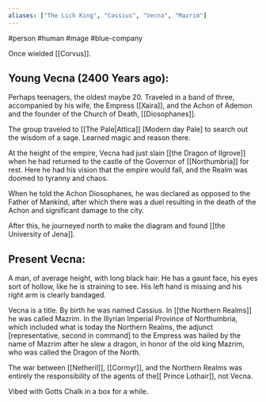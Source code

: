 ```yaml
---
aliases: ["The Lich King", "Cassius", "Vecna", "Mazrim"]
---
```

#person #human #mage #blue-company

Once wielded [[Corvus]].

## Young Vecna (2400 Years ago):
Perhaps teenagers, the oldest maybe 20. Traveled in a band of three, accompanied by his wife, the Empress [[Xaira]], and the Achon of Ademon and the founder of the Church of Death, [[Diosophanes]].

The group traveled to [[The Pale|Attica]] [Modern day Pale] to search out the wisdom of a sage. Learned magic and reason there.

At the height of the empire, Vecna had just slain [[the Dragon of Ilgrove]] when he had returned to the castle of the Governor of [[Northumbria]] for rest. Here he had his vision that the empire would fall, and the Realm was doomed to tyranny and chaos.

When he told the Achon Diosophanes, he was declared as opposed to the Father of Mankind, after which there was a duel resulting in the death of the Achon and significant damage to the city.

After this, he journeyed north to make the diagram and found [[the University of Jena]].

## Present Vecna: 
A man, of average height, with long black hair. He has a gaunt face, his eyes sort of hollow, like he is straining to see. His left hand is missing and his right arm is clearly bandaged.

Vecna is a title. By birth he was named Cassius. In [[the Northern Realms]] he was called Mazrim. In the Illyrian Imperial Province of Northumbria, which included what is today the Northern Realms, the adjunct [representative, second in command] to the Empress was hailed by the name of Mazrim after he slew a dragon, in honor of the old king Mazrim, who was called the Dragon of the North.

The war between [[Netheril]], [[Cormyr]], and the Northern Realms was entirely the responsibility of the agents of the[[ Prince Lothair]], not Vecna.

Vibed with Gotts Chalk in a box for a while.